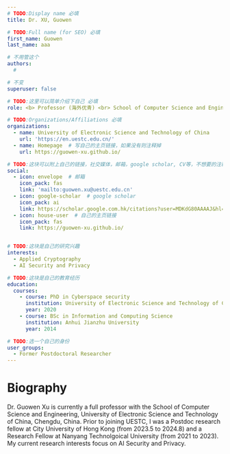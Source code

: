 ```yaml
---
# TODO:Display name 必填
title: Dr. XU, Guowen 

# TODO:Full name (for SEO) 必填
first_name: Guowen  
last_name: aaa

# 不用管这个
authors:
  # 

# 不变
superuser: false

# TODO:这里可以简单介绍下自己 必填
role: <b> Professor (海外优青) <br> School of Computer Science and Engineering, <br>University of Electronic Science and Technology of China</b>

# TODO:Organizations/Affiliations 必填
organizations:
  - name: University of Electronic Science and Technology of China 
    url: 'https://en.uestc.edu.cn/'
  - name: Homepage  # 写自己的主页链接，如果没有则注释掉
    url: https://guowen-xu.github.io/

# TODO:这块可以附上自己的链接，社交媒体，邮箱，google scholar, CV等，不想要的注释掉即可
social:
  - icon: envelope  # 邮箱
    icon_pack: fas
    link: 'mailto:guowen.xu@uestc.edu.cn'
  - icon: google-scholar  # google scholar
    icon_pack: ai
    link: https://scholar.google.com.hk/citations?user=MDKdG80AAAAJ&hl=zh-CN
  - icon: house-user  # 自己的主页链接
    icon_pack: fas
    link: https://guowen-xu.github.io/


# TODO:这块是自己的研究兴趣
interests:
  - Applied Cryptography
  - AI Security and Privacy

# TODO:这块是自己的教育经历
education:
  courses:
    - course: PhD in Cyberspace security
      institution: University of Electronic Science and Technology of China
      year: 2020
    - course: BSc in Information and Computing Science
      institution: Anhui Jianzhu University
      year: 2014

# TODO:选一个自己的身份
user_groups:
  - Former Postdoctoral Researcher
---
```

<!-- TODO:写自己的Biography -->
# Biography
<!-- <p style="text-align:justify">  -->

Dr. Guowen Xu is currently a full professor with the School of Computer Science and Engineering, University of Electronic Science and Technology of China, Chengdu, China. Prior to joining UESTC, I was a Postdoc research fellow at City University of Hong Kong (from 2023.5 to 2024.8) and a Research Fellow at Nanyang Technolgoical University (from 2021 to 2023). My current research interests focus on AI Security and Privacy.
